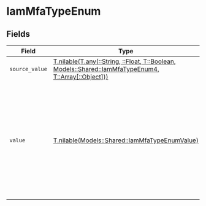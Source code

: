 # IamMfaTypeEnum


## Fields

| Field                                                                                                                                                                                            | Type                                                                                                                                                                                             | Required                                                                                                                                                                                         | Description                                                                                                                                                                                      | Example                                                                                                                                                                                          |
| ------------------------------------------------------------------------------------------------------------------------------------------------------------------------------------------------ | ------------------------------------------------------------------------------------------------------------------------------------------------------------------------------------------------ | ------------------------------------------------------------------------------------------------------------------------------------------------------------------------------------------------ | ------------------------------------------------------------------------------------------------------------------------------------------------------------------------------------------------ | ------------------------------------------------------------------------------------------------------------------------------------------------------------------------------------------------ |
| `source_value`                                                                                                                                                                                   | [T.nilable(T.any(::String, ::Float, T::Boolean, Models::Shared::IamMfaTypeEnum4, T::Array[::Object]))](../../models/shared/iammfatypeenumsourcevalue.md)                                         | :heavy_minus_sign:                                                                                                                                                                               | N/A                                                                                                                                                                                              |                                                                                                                                                                                                  |
| `value`                                                                                                                                                                                          | [T.nilable(Models::Shared::IamMfaTypeEnumValue)](../../models/shared/iammfatypeenumvalue.md)                                                                                                     | :heavy_minus_sign:                                                                                                                                                                               | The unified value for the type of multi-factor authentication. If the provider does not send back a type but does specify that MFA is set-up for this user, the value will be set to 'unknown'.' | totp                                                                                                                                                                                             |